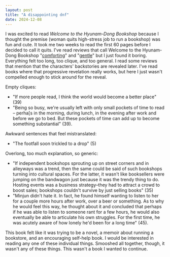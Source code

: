```yaml
---
layout: post
title: "A disappointing dnf"
date: 2024-12-08
---
```


I was excited to read *Welcome to the Hyunam-Dong Bookshop* because I thought the premise (woman quits high-stress job to run a bookshop) was fun and cute. It took me two weeks to read the first 60 pages before I decided to call it quits.  I've read reviews that call Welcome to the Hyunam-Dong Bookshop "[comforting](https://catherinerosegunther.com/2023/12/16/review-welcome-to-the-hyunam-dong-bookshop-by-hwang-bo-reum/)" and "[gentle](https://judithmckinnon.com/2024/09/29/book-review-welcome-to-the-hyunam-dong-bookshop-by-huang-bo-reum-a-novel-about-new-beginnings-friendship-and-reading/)" but I just found it boring. Everything felt too long, too clique, and too general. I read some reviews that mention that the characters' backstories are revealed later. I've read books where that progressive revelation really works, but here I just wasn't compelled enough to stick around for the reveal. 

Empty cliques:

- "If more people read, I think the world would become a better place" (39)
- "Being so busy, we're usually left with only small pockets of time to read – perha[s in the morning, during lunch, in the evening after work and before we go to bed. But these pockets of time can add up to become something substantial" (39). 

Awkward sentences that feel mistranslated:

- "The footfall soon trickled to a drop" (5)

Overlong, too much explanation, so generic:

- "If independent bookshops sprouting up on street corners and in alleyways was a trend, then the same could be said of such bookshops turning into cultural spaces. For the latter, it wasn't like booksellers were jumping on the bandwagon just because it was the trendy thing to do. Hosting events was a business strategy–they had to attract a crowd to boost sales; bookshops couldn't survive by just selling books" (35)
- "Minjun didn't hate it. In fact, he found himself wanting to listen to her for a couple more hours after work, over a beer or something. As to why he would feel this way, he thought about it and concluded that perhaps if he was able to listen to someone rant for a few hours, he would also eventually be able to articulate his own struggles. For the first time, he was acutely aware of how lonely he'd been for a long time" (45).

This book felt like it was trying to be a novel, a memoir about running a bookstore, and an encouraging self-help book. I would be interested in reading any one of these individual things. Smooshed all together, though, it wasn't any of these things. This wasn't a book I wanted to continue.